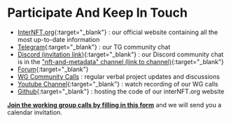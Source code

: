 # Participate And Keep In Touch

* [InterNFT.org](https://interNFT.org){:target="_blank"} : our official website containing all the most up-to-date information
* [Telegram](https://t.me/joinchat/AAAAAFdBxL7hVoBdf3tFHw){:target="_blank"} : our TG community chat
* [Discord (invitation link)](https://discord.com/invite/W8trcGV){:target="_blank"} : our Discord community chat is in the ["nft-and-metadata" channel (link to channel)](https://discord.com/channels/669268347736686612/744845986743975976){:target="_blank"}
* [Forum](https://discuss.internft.org/){:target="_blank"} 
* [WG Community Calls](/workingGroup/meetings/) : regular verbal project updates and discussions
* [Youtube Channel](https://www.youtube.com/channel/UCEmFhwNH8AiHR8dNSZ9fB0w){:target="_blank"} : watch recording of our WG calls
* [Github](https://github.com/interNFT){:target="_blank"} : hosting the code of our interNFT.org website



**[Join the working group calls by filling in this form](https://forms.gle/c3zS3EST17qL41Zy7)** and we will send you a calendar invitation.
